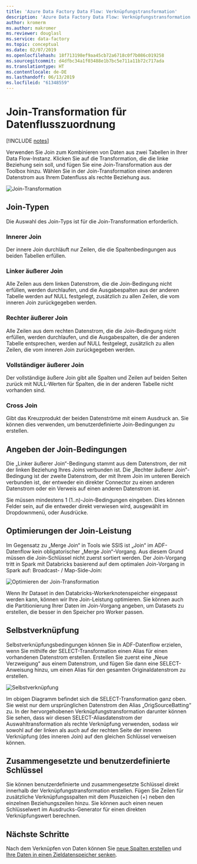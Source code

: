 ```yaml
---
title: 'Azure Data Factory Data Flow: Verknüpfungstransformation'
description: 'Azure Data Factory Data Flow: Verknüpfungstransformation'
author: kromerm
ms.author: makromer
ms.reviewer: douglasl
ms.service: data-factory
ms.topic: conceptual
ms.date: 02/07/2019
ms.openlocfilehash: 18f713198ef9aa45cb72a6718c0f7b086c019258
ms.sourcegitcommit: d4dfbc34a1f03488e1b7bc5e711a11b72c717ada
ms.translationtype: HT
ms.contentlocale: de-DE
ms.lasthandoff: 06/13/2019
ms.locfileid: "61348559"
---
```

# <a name="mapping-data-flow-join-transformation"></a>Join-Transformation für Datenflusszuordnung

[!INCLUDE [notes](../../includes/data-factory-data-flow-preview.md)]

Verwenden Sie Join zum Kombinieren von Daten aus zwei Tabellen in Ihrer Data Flow-Instanz. Klicken Sie auf die Transformation, die die linke Beziehung sein soll, und fügen Sie eine Join-Transformation aus der Toolbox hinzu. Wählen Sie in der Join-Transformation einen anderen Datenstrom aus Ihrem Datenfluss als rechte Beziehung aus.

![Join-Transformation](media/data-flow/join.png "Join")

## <a name="join-types"></a>Join-Typen

Die Auswahl des Join-Typs ist für die Join-Transformation erforderlich.

### <a name="inner-join"></a>Innerer Join

Der innere Join durchläuft nur Zeilen, die die Spaltenbedingungen aus beiden Tabellen erfüllen.

### <a name="left-outer"></a>Linker äußerer Join

Alle Zeilen aus dem linken Datenstrom, die die Join-Bedingung nicht erfüllen, werden durchlaufen, und die Ausgabespalten aus der anderen Tabelle werden auf NULL festgelegt, zusätzlich zu allen Zeilen, die vom inneren Join zurückgegeben werden.

### <a name="right-outer"></a>Rechter äußerer Join

Alle Zeilen aus dem rechten Datenstrom, die die Join-Bedingung nicht erfüllen, werden durchlaufen, und die Ausgabespalten, die der anderen Tabelle entsprechen, werden auf NULL festgelegt, zusätzlich zu allen Zeilen, die vom inneren Join zurückgegeben werden.

### <a name="full-outer"></a>Vollständiger äußerer Join

Der vollständige äußere Join gibt alle Spalten und Zeilen auf beiden Seiten zurück mit NULL-Werten für Spalten, die in der anderen Tabelle nicht vorhanden sind.

### <a name="cross-join"></a>Cross Join

Gibt das Kreuzprodukt der beiden Datenströme mit einem Ausdruck an. Sie können dies verwenden, um benutzerdefinierte Join-Bedingungen zu erstellen.

## <a name="specify-join-conditions"></a>Angeben der Join-Bedingungen

Die „Linker äußerer Join“-Bedingung stammt aus dem Datenstrom, der mit der linken Beziehung Ihres Joins verbunden ist. Die „Rechter äußerer Join“-Bedingung ist der zweite Datenstrom, der mit Ihrem Join im unteren Bereich verbunden ist, der entweder ein direkter Connector zu einen anderen Datenstrom oder ein Verweis auf einen anderen Datenstrom ist.

Sie müssen mindestens 1 (1..n)-Join-Bedingungen eingeben. Dies können Felder sein, auf die entweder direkt verwiesen wird, ausgewählt im Dropdownmenü, oder Ausdrücke.

## <a name="join-performance-optimizations"></a>Optimierungen der Join-Leistung

Im Gegensatz zu „Merge Join“ in Tools wie SSIS ist „Join“ im ADF-Datenflow kein obligatorischer „Merge Join“-Vorgang. Aus diesem Grund müssen die Join-Schlüssel nicht zuerst sortiert werden. Der Join-Vorgang tritt in Spark mit Databricks basierend auf dem optimalen Join-Vorgang in Spark auf: Broadcast- / Map-Side-Join:

![Optimieren der Join-Transformation](media/data-flow/joinoptimize.png "Join-Optimierung")

Wenn Ihr Dataset in den Databricks-Workerknotenspeicher eingepasst werden kann, können wir Ihre Join-Leistung optimieren. Sie können auch die Partitionierung Ihrer Daten im Join-Vorgang angeben, um Datasets zu erstellen, die besser in den Speicher pro Worker passen.

## <a name="self-join"></a>Selbstverknüpfung

Selbstverknüpfungsbedingungen können Sie in ADF-Datenflow erzielen, wenn Sie mithilfe der SELECT-Transformation einen Alias für einen vorhandenen Datenstrom erstellen. Erstellen Sie zuerst eine „Neue Verzweigung“ aus einem Datenstrom, und fügen Sie dann eine SELECT-Anweisung hinzu, um einen Alias für den gesamten Originaldatenstrom zu erstellen.

![Selbstverknüpfung](media/data-flow/selfjoin.png "Selbstverknüpfung")

Im obigen Diagramm befindet sich die SELECT-Transformation ganz oben. Sie weist nur dem ursprünglichen Datenstrom den Alias „OrigSourceBatting“ zu. In der hervorgehobenen Verknüpfungstransformation darunter können Sie sehen, dass wir diesen SELECT-Aliasdatenstrom der Auswahltransformation als rechte Verknüpfung verwenden, sodass wir sowohl auf der linken als auch auf der rechten Seite der inneren Verknüpfung (des inneren Join) auf den gleichen Schlüssel verweisen können.

## <a name="composite-and-custom-keys"></a>Zusammengesetzte und benutzerdefinierte Schlüssel

Sie können benutzerdefinierte und zusammengesetzte Schlüssel direkt innerhalb der Verknüpfungstransformation erstellen. Fügen Sie Zeilen für zusätzliche Verknüpfungsspalten mit dem Pluszeichen (+) neben den einzelnen Beziehungszeilen hinzu. Sie können auch einen neuen Schlüsselwert im Ausdrucks-Generator für einen direkten Verknüpfungswert berechnen.

## <a name="next-steps"></a>Nächste Schritte

Nach dem Verknüpfen von Daten können Sie [neue Spalten erstellen](data-flow-derived-column.md) und [Ihre Daten in einen Zieldatenspeicher senken](data-flow-sink.md).
